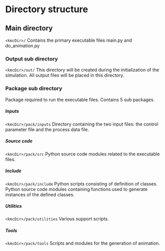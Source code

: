 # Directory structure

## Main directory
`<kmcDir>/`    Contains the primary executable files main.py and do_animation.py
### Output sub directory
`<kmcDir>/out/` This directory will be created during the initialization of the simulation. All output files will be placed in this directory.
### Package sub directory
Package required to run the executable files. Contains 5 sub packages.
##### Inputs
`<kmcDir>/pack/inputs` Directory containing the two input files: the control parameter file and the process data file.
##### Source code
`<kmcDir>/pack/src` Python source code modules related to the executable files.
##### Include
`<kmcDir>/pack/include` Python scripts consisting of definition of classes.  Python source code modules containing functions used to generate instances of the defined classes.
##### Utilities
`<kmcDir>/pack/utilities` Various support scripts.
##### Tools
`<kmcDir>/pack/tools` Scripts and modules for the generation of animation.
